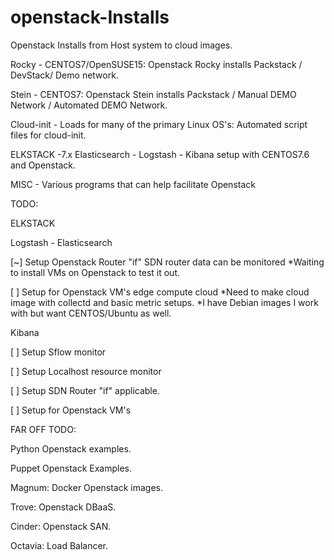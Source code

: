 # openstack-Installs
Openstack Installs from Host system to cloud images. 

Rocky - CENTOS7/OpenSUSE15:
        Openstack Rocky installs Packstack / DevStack/ Demo network.

Stein - CENTOS7:
        Openstack Stein installs Packstack / Manual DEMO Network / Automated DEMO Network.

Cloud-init - Loads for many of the primary Linux OS's:
             Automated script files for cloud-init.

ELKSTACK -7.x  Elasticsearch - Logstash - Kibana setup with CENTOS7.6 and Openstack. 

MISC - Various programs that can help facilitate Openstack


TODO:

 ELKSTACK

   Logstash - Elasticsearch

 [~] Setup Openstack Router "if" SDN router data can be monitored
     *Waiting to install VMs on Openstack to test it out. 

 [ ] Setup for Openstack VM's edge compute cloud
     *Need to make cloud image with collectd and basic metric setups.
     *I have Debian images I work with but want CENTOS/Ubuntu as well. 

   Kibana

 [ ] Setup Sflow monitor

 [ ] Setup Localhost resource monitor 

 [ ] Setup SDN Router "if" applicable. 

 [ ] Setup for Openstack VM's

FAR OFF TODO:

   Python Openstack examples.

   Puppet Openstack Examples.

   Magnum: Docker Openstack images.

   Trove: Openstack DBaaS.

   Cinder: Openstack SAN.

   Octavia: Load Balancer. 

   
   


